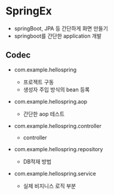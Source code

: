 # SpringEx
  + springBoot, JPA 등 간단하게 화면 만들기
  + springboot를 간단한 application 개발
  
## Codec
  + com.example.hellospring
      + 프로젝트 구동 
      + 생성자 주입 방식의 bean 등록
  
  + com.example.hellospring.aop
      + 간단한 aop 테스트
  
  + com.example.hellospring.controller
      + controller
  
  + com.example.hellospring.repository
      + DB적재 방법
    
  + com.example.hellospring.service
      + 실제 비지니스 로직 부분
